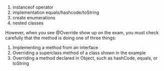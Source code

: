 1. instanceof operator
2. implementation equals/hashcode/toString
3. create enumerations
4. nested classes

However, when you see @Override show up on the exam, you must check carefully 
that the method is doing one of three things:
1. Implementing a method from an interface 
2. Overriding a superclass method of a class shown in the example 
3. Overriding a method declared in Object, such as hashCode, equals, or toString

